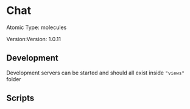 # Chat

Atomic Type: molecules

Version:Version: 1.0.11


## Development

Development servers can be started and should all exist inside `"views"` folder

## Scripts
